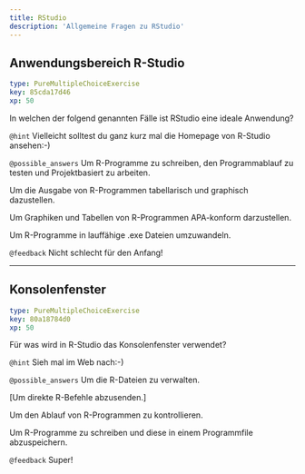 ```yaml
---
title: RStudio
description: 'Allgemeine Fragen zu RStudio'
---
```


## Anwendungsbereich R-Studio

```yaml
type: PureMultipleChoiceExercise
key: 85cda17d46
xp: 50
```

In welchen der folgend genannten Fälle ist RStudio eine ideale Anwendung?

`@hint`
Vielleicht solltest du ganz kurz mal die Homepage von R-Studio ansehen:-)

`@possible_answers`
Um R-Programme zu schreiben, den Programmablauf zu testen und Projektbasiert zu arbeiten.

Um die Ausgabe von R-Programmen tabellarisch und graphisch dazustellen.

Um Graphiken und Tabellen von R-Programmen APA-konform darzustellen.

Um R-Programme in lauffähige .exe Dateien umzuwandeln.

`@feedback`
Nicht schlecht für den Anfang!

---

## Konsolenfenster

```yaml
type: PureMultipleChoiceExercise
key: 80a18784d0
xp: 50
```

Für was wird in R-Studio das Konsolenfenster verwendet?

`@hint`
Sieh mal im Web nach:-)

`@possible_answers`
Um die R-Dateien zu verwalten.

[Um direkte R-Befehle abzusenden.]

Um den Ablauf von R-Programmen zu kontrollieren.

Um R-Programme zu schreiben und diese in einem Programmfile abzuspeichern.

`@feedback`
Super!

